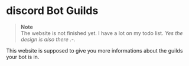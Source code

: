 # discord Bot Guilds
> **Note**  
> The website is not finished yet. I have a lot on my todo list. _Yes the design is also there .-._
  
This website is supposed to give you more informations about the guilds your bot is in.
